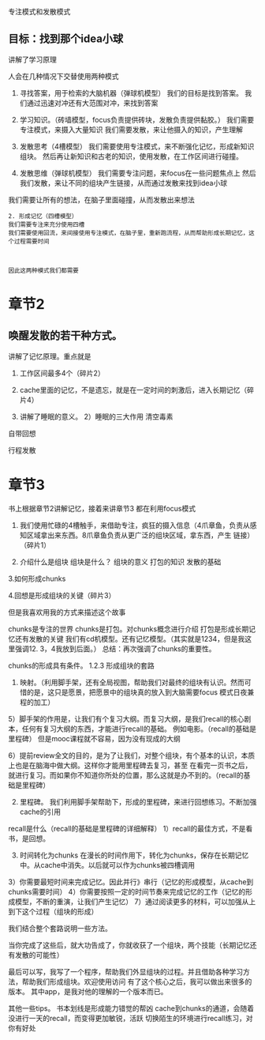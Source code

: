 专注模式和发散模式

## 目标：找到那个idea小球


讲解了学习原理

人会在几种情况下交替使用两种模式

1. 寻找答案，用于检索的大脑机器（弹球机模型）
我们的目标是找到答案。
我们通过迅速对冲还有大范围对冲，来找到答案

2. 学习知识。（砖墙模型，focus负责提供砖块，发散负责提供黏胶。）
我们需要专注模式，来摄入大量知识
我们需要发散，来让他摄入的知识，产生理解

3. 发散思考（4槽模型）
我们需要使用专注模式，来不断强化记忆，形成新知识组块。
然后再让新知识和古老的知识，使用发散，在工作区间进行碰撞。


1. 发散思维（弹球机模型）
我们需要专注问题，来focus在一些问题焦点上
然后我们发散，来让不同的组块产生链接，从而通过发散来找到idea小球

我们需要让所有的想法，在脑子里面碰撞，从而发散出来想法


````
2. 形成记忆（四槽模型）
我们需要专注来充分使用四槽
我们需要使用回流，来间接使用专注模式，在脑子里，重新跑流程，从而帮助形成长期记忆，这个过程需要时间



因此这两种模式我们都需要
````

# 章节2 
## 唤醒发散的若干种方式。

讲解了记忆原理。重点就是
1. 工作区间最多4个（碎片2）
2. cache里面的记忆，不是遗忘，就是在一定时间的刺激后，进入长期记忆（碎片4）

3. 讲解了睡眠的意义。
2）睡眠的三大作用
清空毒素

自带回想

行程发散

# 章节3



书上根据章节2讲解记忆，接着来讲章节3
都在利用focus模式
1. 我们使用忙碌的4槽触手，来借助专注，疯狂的摄入信息（4爪章鱼，负责从感知区域拿出来东西。8爪章鱼负责从更广泛的组块区域，拿东西，产生
链接）（碎片1）

2. 介绍什么是组块
组块是什么？
组块的意义
打包的知识
发散的基础

3.如何形成chunks

4.回想是形成组块的关键（碎片3）

但是我喜欢用我的方式来描述这个故事

chunks是专注的世界
chunks是打包。对chunks概念进行介绍
打包是形成长期记忆还有发散的关键
我们有cd机模型。还有记忆模型。（其实就是1234，但是我这里强调12.  3，4我放到后面。）
总结：再次强调了chunks的重要性。

chunks的形成具有条件。
1.2.3
形成组块的套路
1. 映射。（利用脚手架，还有全局视图，帮助我们对最终的组块有认识。然而可惜的是，这只是愿景，把愿景中的组块真的放入到大脑需要focus
模式日夜兼程的加工）

5）脚手架的作用是，让我们有个复习大纲。而复习大纲，是我们recall的核心剧本，任何有复习大纲的东西，才能进行recall的基础。
例如电影。（recall的基础是里程碑）
但是mooc课程就不容易，因为没有现成的大纲

6）提前review全文的目的，是为了让我们，对整个组块，有个基本的认识，本质上也是在脑海中做大纲。这样你才能用里程碑去复习，甚至
在看完一页书之后，就进行复习。而如果你不知道你所处的位置，那么这就是办不到的。（recall的基础是里程碑）


2. 里程碑。
我们利用脚手架帮助下，形成的里程碑，来进行回想练习。不断加强cache的引用

recall是什么（recall的基础是里程碑的详细解释）
1）recall的最佳方式，不是看书，是回想。

3. 时间转化为chunks
在漫长的时间作用下，转化为chunks，保存在长期记忆中。从cache中消失。以后就可以作为chunks被四槽调用

3）你需要最短时间来完成记忆。因此并行》串行（记忆的形成模型，从cache到chunks需要时间）
4）你需要按照一定的时间节奏来完成记忆的工作（记忆的形成模型，不断的重演，让我们产生记忆）
7）通过阅读更多的材料，可以加强从上到下这个过程（组块的形成）

我们结合整个套路说明一些方法。

当你完成了这些后，就大功告成了，你就收获了一个组块，两个技能（长期记忆还有发散的可能性）

最后可以写，我写了一个程序，帮助我们外显组块的过程。并且借助各种学习方法，帮助我们形成组块。欢迎使用访问
有了这个核心之后，我可以做出来很多的版本。
其中app，是我对他的理解的一个版本而已。





其他一些tips。
书本划线是形成能力错觉的帮凶
cache到chunks的通道，会随着没进行一天的recall，而变得更加敏锐，活跃
切换陌生的环境进行recall练习，对你有好处




